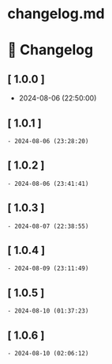 # changelog.md

# 📝 Changelog

## \[ 1.0.0 \]
  - 2024-08-06 (22:50:00)

## \[ 1.0.1 \]
	- 2024-08-06 (23:28:20)

## \[ 1.0.2 \]
	- 2024-08-06 (23:41:41)


## \[ 1.0.3 \]
	- 2024-08-07 (22:38:55)


## \[ 1.0.4 \]
	- 2024-08-09 (23:11:49)


## \[ 1.0.5 \]
	- 2024-08-10 (01:37:23)


## \[ 1.0.6 \]
	- 2024-08-10 (02:06:12)

